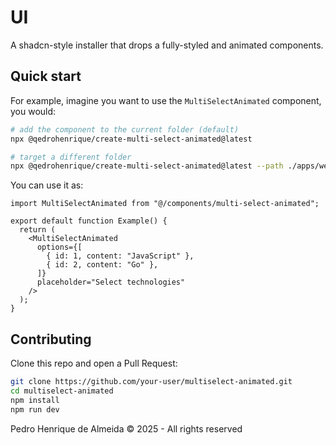 # UI

A shadcn-style installer that drops a fully-styled and animated components.

## Quick start

For example, imagine you want to use the `MultiSelectAnimated` component, you would:

```bash
# add the component to the current folder (default)
npx @qedrohenrique/create-multi-select-animated@latest

# target a different folder
npx @qedrohenrique/create-multi-select-animated@latest --path ./apps/web
```

You can use it as:

```tsx
import MultiSelectAnimated from "@/components/multi-select-animated";

export default function Example() {
  return (
    <MultiSelectAnimated
      options={[
        { id: 1, content: "JavaScript" },
        { id: 2, content: "Go" },
      ]}
      placeholder="Select technologies"
    />
  );
}
```

## Contributing

Clone this repo and open a Pull Request:

```bash
git clone https://github.com/your-user/multiselect-animated.git
cd multiselect-animated
npm install
npm run dev
```

Pedro Henrique de Almeida © 2025 - All rights reserved

